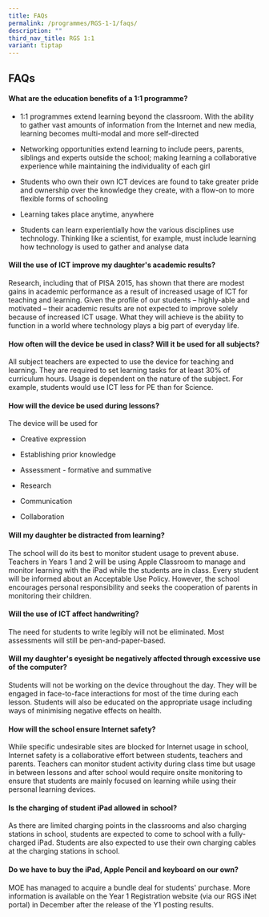 ```yaml
---
title: FAQs
permalink: /programmes/RGS-1-1/faqs/
description: ""
third_nav_title: RGS 1:1
variant: tiptap
---
```

<h2>FAQs</h2>
<h4>What are the education benefits of a 1:1 programme?</h4>
<ul data-tight="true" class="tight">
<li>
<p>1:1 programmes extend learning beyond the classroom. With the ability
to gather vast amounts of information from the Internet and new media,
learning becomes multi-modal and more self-directed</p>
</li>
<li>
<p>Networking opportunities extend learning to include peers, parents, siblings
and experts outside the school; making learning a collaborative experience
while maintaining the individuality of each girl</p>
</li>
<li>
<p>Students who own their own ICT devices are found to take greater pride
and ownership over the knowledge they create, with a flow-on to more flexible
forms of schooling</p>
</li>
<li>
<p>Learning takes place anytime, anywhere</p>
</li>
<li>
<p>Students can learn experientially how the various disciplines use technology.
Thinking like a scientist, for example, must include learning how technology
is used to gather and analyse data</p>
</li>
</ul>
<h4>Will the use of ICT improve my daughter's academic results?</h4>
<p>Research, including that of PISA 2015, has shown that there are modest
gains in academic performance as a result of increased usage of ICT for
teaching and learning. Given the profile of our students – highly-able
and motivated – their academic results are not expected to improve solely
because of increased ICT usage. What they will achieve is the ability to
function in a world where technology plays a big part of everyday life.</p>
<h4>How often will the device be used in class? Will it be used for all subjects?</h4>
<p>All subject teachers are expected to use the device for teaching and learning.
They are required to set learning tasks for at least 30% of curriculum
hours. Usage is dependent on the nature of the subject. For example, students
would use ICT less for PE than for Science.</p>
<h4>How will the device be used during lessons?</h4>
<p>The device will be used for</p>
<ul data-tight="true" class="tight">
<li>
<p>Creative expression</p>
</li>
<li>
<p>Establishing prior knowledge</p>
</li>
<li>
<p>Assessment - formative and summative</p>
</li>
<li>
<p>Research</p>
</li>
<li>
<p>Communication</p>
</li>
<li>
<p>Collaboration</p>
</li>
</ul>
<h4>Will my daughter be distracted from learning?</h4>
<p>The school will do its best to monitor student usage to prevent abuse.
Teachers in Years 1 and 2 will be using Apple Classroom to manage and monitor
learning with the iPad while the students are in class. Every student will
be informed about an Acceptable Use Policy. However, the school encourages
personal responsibility and seeks the cooperation of parents in monitoring
their children.</p>
<h4>Will the use of ICT affect handwriting?</h4>
<p>The need for students to write legibly will not be eliminated. Most assessments
will still be pen-and-paper-based.</p>
<h4>Will my daughter's eyesight be negatively affected through excessive use of the computer?</h4>
<p>Students will not be working on the device throughout the day. They will
be engaged in face-to-face interactions for most of the time during each
lesson. Students will also be educated on the appropriate usage including
ways of minimising negative effects on health.</p>
<h4>How will the school ensure Internet safety?</h4>
<p>While specific undesirable sites are blocked for Internet usage in school,
Internet safety is a collaborative effort between students, teachers and
parents. Teachers can monitor student activity during class time but usage
in between lessons and after school would require onsite monitoring to
ensure that students are mainly focused on learning while using their personal
learning devices.</p>
<h4>Is the charging of student iPad allowed in school?</h4>
<p>As there are limited charging points in the classrooms and also charging
stations in school, students are expected to come to school with a fully-charged
iPad. Students are also expected to use their own charging cables at the
charging stations in school.</p>
<h4>Do we have to buy the iPad, Apple Pencil and keyboard on our own?</h4>
<p>MOE has managed to acquire a bundle deal for students' purchase. More
information is available on the Year 1 Registration website&nbsp;(via our
RGS iNet portal) in December after the release of the Y1 posting results.</p>
<p></p>